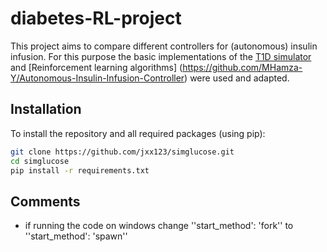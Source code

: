 # diabetes-RL-project

This project aims to compare different controllers for (autonomous) insulin infusion. For this purpose the basic implementations of the [T1D simulator](https://github.com/jxx123/simglucose) and [Reinforcement learning algorithms] (https://github.com/MHamza-Y/Autonomous-Insulin-Infusion-Controller) were used and adapted. 

## Installation

To install the repository and all required packages (using pip): 
```bash
git clone https://github.com/jxx123/simglucose.git
cd simglucose
pip install -r requirements.txt
```

## Comments
- if running the code on windows change ''start_method': 'fork'' to ''start_method': 'spawn''
